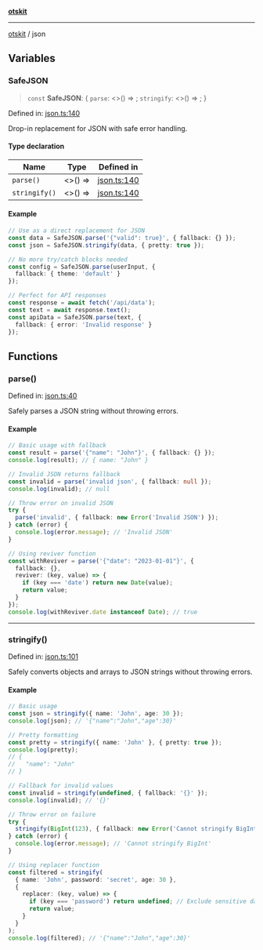 [**otskit**](README.md)

***

[otskit](README.md) / json

## Variables

### SafeJSON

> `const` **SafeJSON**: \{ `parse`: \<\>() => ; `stringify`: \<\>() => ; \}

Defined in: [json.ts:140](https://github.com/floppyos/floppyos.com/blob/51c1deec67cf0359f780339b20284f48d889ab9b/shared/packages/otskit/src/json.ts#L140)

Drop-in replacement for JSON with safe error handling.

#### Type declaration

| Name | Type | Defined in |
| ------ | ------ | ------ |
| <a id="parse"></a> `parse()` | \<\>() => | [json.ts:140](https://github.com/floppyos/floppyos.com/blob/51c1deec67cf0359f780339b20284f48d889ab9b/shared/packages/otskit/src/json.ts#L140) |
| <a id="stringify"></a> `stringify()` | \<\>() => | [json.ts:140](https://github.com/floppyos/floppyos.com/blob/51c1deec67cf0359f780339b20284f48d889ab9b/shared/packages/otskit/src/json.ts#L140) |

#### Example

```ts
// Use as a direct replacement for JSON
const data = SafeJSON.parse('{"valid": true}', { fallback: {} });
const json = SafeJSON.stringify(data, { pretty: true });

// No more try/catch blocks needed
const config = SafeJSON.parse(userInput, { 
  fallback: { theme: 'default' } 
});

// Perfect for API responses
const response = await fetch('/api/data');
const text = await response.text();
const apiData = SafeJSON.parse(text, { 
  fallback: { error: 'Invalid response' } 
});
```

## Functions

### parse()

Defined in: [json.ts:40](https://github.com/floppyos/floppyos.com/blob/51c1deec67cf0359f780339b20284f48d889ab9b/shared/packages/otskit/src/json.ts#L40)

Safely parses a JSON string without throwing errors.

#### Example

```ts
// Basic usage with fallback
const result = parse('{"name": "John"}', { fallback: {} });
console.log(result); // { name: "John" }

// Invalid JSON returns fallback
const invalid = parse('invalid json', { fallback: null });
console.log(invalid); // null

// Throw error on invalid JSON
try {
  parse('invalid', { fallback: new Error('Invalid JSON') });
} catch (error) {
  console.log(error.message); // 'Invalid JSON'
}

// Using reviver function
const withReviver = parse('{"date": "2023-01-01"}', {
  fallback: {},
  reviver: (key, value) => {
    if (key === 'date') return new Date(value);
    return value;
  }
});
console.log(withReviver.date instanceof Date); // true
```

***

### stringify()

Defined in: [json.ts:101](https://github.com/floppyos/floppyos.com/blob/51c1deec67cf0359f780339b20284f48d889ab9b/shared/packages/otskit/src/json.ts#L101)

Safely converts objects and arrays to JSON strings without throwing errors.

#### Example

```ts
// Basic usage
const json = stringify({ name: 'John', age: 30 });
console.log(json); // '{"name":"John","age":30}'

// Pretty formatting
const pretty = stringify({ name: 'John' }, { pretty: true });
console.log(pretty);
// {
//   "name": "John"
// }

// Fallback for invalid values
const invalid = stringify(undefined, { fallback: '{}' });
console.log(invalid); // '{}'

// Throw error on failure
try {
  stringify(BigInt(123), { fallback: new Error('Cannot stringify BigInt') });
} catch (error) {
  console.log(error.message); // 'Cannot stringify BigInt'
}

// Using replacer function
const filtered = stringify(
  { name: 'John', password: 'secret', age: 30 },
  {
    replacer: (key, value) => {
      if (key === 'password') return undefined; // Exclude sensitive data
      return value;
    }
  }
);
console.log(filtered); // '{"name":"John","age":30}'
```
